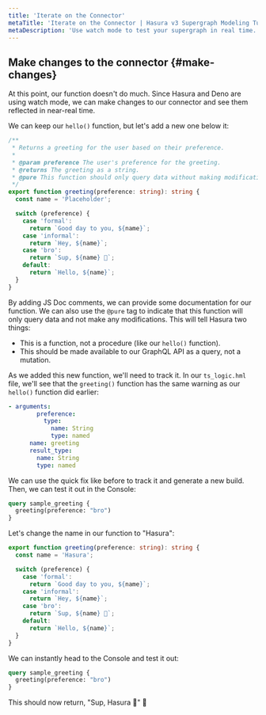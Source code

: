 ```yaml
---
title: 'Iterate on the Connector'
metaTitle: 'Iterate on the Connector | Hasura v3 Supergraph Modeling Tutorial'
metaDescription: 'Use watch mode to test your supergraph in real time.'
---
```


## Make changes to the connector {#make-changes}

At this point, our function doesn't do much. Since Hasura and Deno are using watch mode, we can make changes to our
connector and see them reflected in near-real time.

We can keep our `hello()` function, but let's add a new one below it:

```typescript
/**
 * Returns a greeting for the user based on their preference.
 *
 * @param preference The user's preference for the greeting.
 * @returns The greeting as a string.
 * @pure This function should only query data without making modifications
 */
export function greeting(preference: string): string {
  const name = 'Placeholder';

  switch (preference) {
    case 'formal':
      return `Good day to you, ${name}`;
    case 'informal':
      return `Hey, ${name}`;
    case 'bro':
      return `Sup, ${name} 🤙`;
    default:
      return `Hello, ${name}`;
  }
}
```

By adding JS Doc comments, we can provide some documentation for our function. We can also use the `@pure` tag to
indicate that this function will only query data and not make any modifications. This will tell Hasura two things:

- This is a function, not a procedure (like our `hello()` function).
- This should be made available to our GraphQL API as a query, not a mutation.

As we added this new function, we'll need to track it. In our `ts_logic.hml` file, we'll see that the `greeting()`
function has the same warning as our `hello()` function did earlier:

```yaml
- arguments:
        preference:
          type:
            name: String
            type: named
      name: greeting
      result_type:
        name: String
        type: named
```

We can use the quick fix like before to track it and generate a new build. Then, we can test it out in the Console:

```graphql
query sample_greeting {
  greeting(preference: "bro")
}
```

Let's change the name in our function to "Hasura":

```typescript
export function greeting(preference: string): string {
  const name = 'Hasura';

  switch (preference) {
    case 'formal':
      return `Good day to you, ${name}`;
    case 'informal':
      return `Hey, ${name}`;
    case 'bro':
      return `Sup, ${name} 🤙`;
    default:
      return `Hello, ${name}`;
  }
}
```

We can instantly head to the Console and test it out:

```graphql
query sample_greeting {
  greeting(preference: "bro")
}
```

This should now return, "Sup, Hasura 🤙" 🚀
